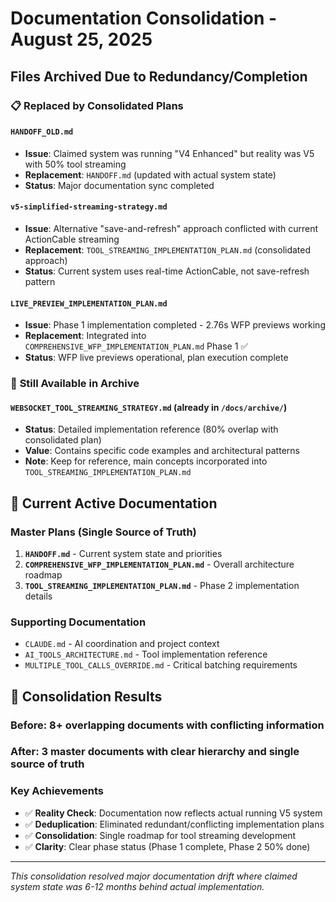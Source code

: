 # Documentation Consolidation - August 25, 2025

## Files Archived Due to Redundancy/Completion

### 📋 **Replaced by Consolidated Plans**

#### `HANDOFF_OLD.md` 
- **Issue**: Claimed system was running "V4 Enhanced" but reality was V5 with 50% tool streaming
- **Replacement**: `HANDOFF.md` (updated with actual system state)
- **Status**: Major documentation sync completed

#### `v5-simplified-streaming-strategy.md`
- **Issue**: Alternative "save-and-refresh" approach conflicted with current ActionCable streaming
- **Replacement**: `TOOL_STREAMING_IMPLEMENTATION_PLAN.md` (consolidated approach)
- **Status**: Current system uses real-time ActionCable, not save-refresh pattern

#### `LIVE_PREVIEW_IMPLEMENTATION_PLAN.md`
- **Issue**: Phase 1 implementation completed - 2.76s WFP previews working
- **Replacement**: Integrated into `COMPREHENSIVE_WFP_IMPLEMENTATION_PLAN.md` Phase 1 ✅
- **Status**: WFP live previews operational, plan execution complete

### 🔄 **Still Available in Archive**

#### `WEBSOCKET_TOOL_STREAMING_STRATEGY.md` (already in `/docs/archive/`)
- **Status**: Detailed implementation reference (80% overlap with consolidated plan)
- **Value**: Contains specific code examples and architectural patterns
- **Note**: Keep for reference, main concepts incorporated into `TOOL_STREAMING_IMPLEMENTATION_PLAN.md`

## 📑 **Current Active Documentation**

### **Master Plans** (Single Source of Truth)
1. **`HANDOFF.md`** - Current system state and priorities
2. **`COMPREHENSIVE_WFP_IMPLEMENTATION_PLAN.md`** - Overall architecture roadmap
3. **`TOOL_STREAMING_IMPLEMENTATION_PLAN.md`** - Phase 2 implementation details

### **Supporting Documentation**
- `CLAUDE.md` - AI coordination and project context
- `AI_TOOLS_ARCHITECTURE.md` - Tool implementation reference
- `MULTIPLE_TOOL_CALLS_OVERRIDE.md` - Critical batching requirements

## 🎯 **Consolidation Results**

### **Before**: 8+ overlapping documents with conflicting information
### **After**: 3 master documents with clear hierarchy and single source of truth

### **Key Achievements**
- ✅ **Reality Check**: Documentation now reflects actual running V5 system
- ✅ **Deduplication**: Eliminated redundant/conflicting implementation plans  
- ✅ **Consolidation**: Single roadmap for tool streaming development
- ✅ **Clarity**: Clear phase status (Phase 1 complete, Phase 2 50% done)

---

*This consolidation resolved major documentation drift where claimed system state was 6-12 months behind actual implementation.*